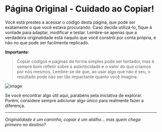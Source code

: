 # Página Original - Cuidado ao Copiar!

Você está prestes a acessar o código desta página, que pode ser exatamente o que você estava procurando. 
Caso decida utilizá-lo, fique à vontade para adaptar, modificar e testar. Lembre-se apenas que a verdadeira originalidade está naquilo que você constrói por conta própria, e não no que pode ser facilmente replicado.

**Importante:**  
> Copiar códigos e páginas de forma simples pode ser tentador, mas é sempre bom refletir sobre a autenticidade e o valor do que criamos por nós mesmos. Lembre-se de que, ao usar algo que não é seu, o resultado pode não ser tão impactante quanto você imagina.

![image](https://github.com/user-attachments/assets/db7eed1e-e4be-421f-a559-039ab021dd57)

Se você encontrar algo útil aqui, parabéns pela iniciativa de explorar. Porém, considere sempre adicionar algo único para realmente fazer a diferença.

---

*Originalidade é um caminho, copiar é um atalho... mas quem chega primeiro no destino?*
